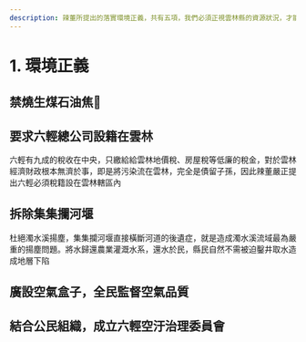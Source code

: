 ```yaml
---
description: 辣董所提出的落實環境正義，共有五項，我們必須正視雲林縣的資源狀況，才能夠解決環境問題！
---
```


# 1. 環境正義

## 禁燒生煤石油焦

## 要求六輕總公司設籍在雲林

六輕有九成的稅收在中央，只繳給給雲林地價稅、房屋稅等低廉的稅金，對於雲林經濟財政根本無濟於事，即是將污染流在雲林，完全是債留子孫，因此辣董嚴正提出六輕必須稅籍設在雲林轄區內

## 拆除集集攔河堰

杜絕濁水溪揚塵，集集攔河堰直接橫斷河道的後遺症，就是造成濁水溪流域最為嚴重的揚塵問題。將水歸還農業灌溉水系，還水於民，縣民自然不需被迫鑿井取水造成地層下陷

## 廣設空氣盒子，全民監督空氣品質

## 結合公民組織，成立六輕空汙治理委員會

